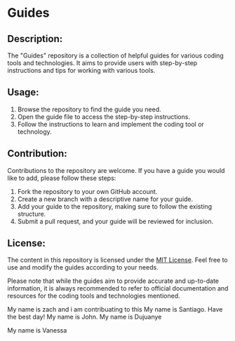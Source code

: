 # Guides

## Description:
The "Guides" repository is a collection of helpful guides for various coding tools and technologies. It aims to provide users with step-by-step instructions and tips for working with various tools.

## Usage:
1. Browse the repository to find the guide you need.
2. Open the guide file to access the step-by-step instructions.
3. Follow the instructions to learn and implement the coding tool or technology.

## Contribution:
Contributions to the repository are welcome. If you have a guide you would like to add, please follow these steps:
1. Fork the repository to your own GitHub account.
2. Create a new branch with a descriptive name for your guide.
3. Add your guide to the repository, making sure to follow the existing structure.
4. Submit a pull request, and your guide will be reviewed for inclusion.

## License:
The content in this repository is licensed under the [MIT License](https://github.com/DezSays/Guides/blob/main/LICENSE). Feel free to use and modify the guides according to your needs.

Please note that while the guides aim to provide accurate and up-to-date information, it is always recommended to refer to official documentation and resources for the coding tools and technologies mentioned.



My name is zach and i am contribuating to this
My name is Santiago. Have the best day!
My name is John. 
My name is Dujuanye

My name is Vanessa